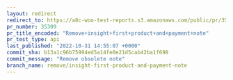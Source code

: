 ```yaml
---
layout: redirect
redirect_to: https://a8c-woo-test-reports.s3.amazonaws.com/public/pr/35309/api/index.html
pr_number: 35309
pr_title_encoded: "Remove+insight+first+product+and+payment+note"
pr_test_type: api
last_published: "2022-10-31 14:55:07 +0000"
commit_sha: b13a1c96b75994ed5a14fe0e21d5cab42ba1f698
commit_message: "Remove obsolete note"
branch_name: remove/insight-first-product-and-payment-note
---
```


